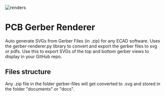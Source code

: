 ![renders](https://github.com/pingalit/pcb-gerber-renderer/actions/workflows/gerber-renderer.yml/badge.svg)

# PCB Gerber Renderer
Auto generate SVGs from Gerber Files (in .zip) for any ECAD software. Uses the gerber-renderer.py library to convert and export the gerber files to svg or pdfs. Use this to export SVGs of the top and bottom gerber views to display in your GitHub repo.

## Files structure
Any .zip file in the folder gerber-files will get converted to .svg and stored in the folder "documents" or "docs".
